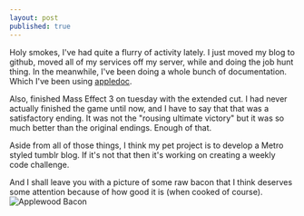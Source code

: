 ```yaml
---
layout: post
published: true
---
```


Holy smokes, I've had quite a flurry of activity lately. I just moved my blog to github, moved all of my services off my server, while and doing the job hunt thing. In the meanwhile, I've been doing a whole bunch of documentation. Which I've been using [appledoc](https://gentlebytes.com/appledoc/).  

Also, finished Mass Effect 3 on tuesday with the extended cut. I had never actually finished the game until now, and I have to say that that was a satisfactory ending. It was not the "rousing ultimate victory" but it was so much better than the original endings. Enough of that.  

Aside from all of those things, I think my pet project is to develop a Metro styled tumblr blog. If it's not that then it's working on creating a weekly code challenge. 

And I shall leave you with a picture of some raw bacon that I think deserves some attention because of how good it is (when cooked of course).
![Applewood Bacon](https://dl.dropbox.com/u/15585118/Blog%20Photos/2012-06-22%2013.46.09.jpg)
